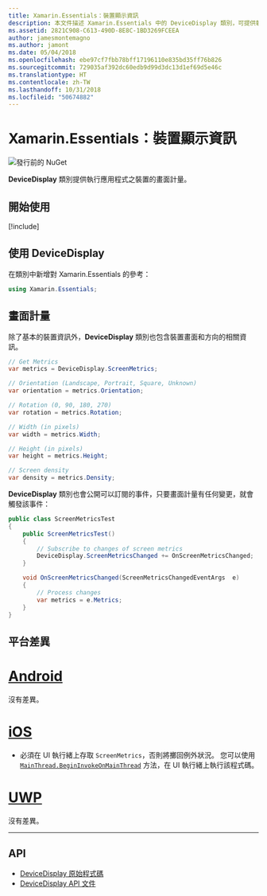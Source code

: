 ```yaml
---
title: Xamarin.Essentials：裝置顯示資訊
description: 本文件描述 Xamarin.Essentials 中的 DeviceDisplay 類別，可提供執行應用程式之裝置的畫面計量。
ms.assetid: 2821C908-C613-490D-8E8C-1BD3269FCEEA
author: jamesmontemagno
ms.author: jamont
ms.date: 05/04/2018
ms.openlocfilehash: ebe97cf7fbb78bff17196110e835bd35ff76b826
ms.sourcegitcommit: 729035af392dc60edb9d99d3dc13d1ef69d5e46c
ms.translationtype: HT
ms.contentlocale: zh-TW
ms.lasthandoff: 10/31/2018
ms.locfileid: "50674882"
---
```

# <a name="xamarinessentials-device-display-information"></a>Xamarin.Essentials：裝置顯示資訊

![發行前的 NuGet](~/media/shared/pre-release.png)

**DeviceDisplay** 類別提供執行應用程式之裝置的畫面計量。

## <a name="get-started"></a>開始使用

[!include[](~/essentials/includes/get-started.md)]

## <a name="using-devicedisplay"></a>使用 DeviceDisplay

在類別中新增對 Xamarin.Essentials 的參考：

```csharp
using Xamarin.Essentials;
```

## <a name="screen-metrics"></a>畫面計量

除了基本的裝置資訊外，**DeviceDisplay** 類別也包含裝置畫面和方向的相關資訊。

```csharp
// Get Metrics
var metrics = DeviceDisplay.ScreenMetrics;

// Orientation (Landscape, Portrait, Square, Unknown)
var orientation = metrics.Orientation;

// Rotation (0, 90, 180, 270)
var rotation = metrics.Rotation;

// Width (in pixels)
var width = metrics.Width;

// Height (in pixels)
var height = metrics.Height;

// Screen density
var density = metrics.Density;
```

**DeviceDisplay** 類別也會公開可以訂閱的事件，只要畫面計量有任何變更，就會觸發該事件：

```csharp
public class ScreenMetricsTest
{
    public ScreenMetricsTest()
    {
        // Subscribe to changes of screen metrics
        DeviceDisplay.ScreenMetricsChanged += OnScreenMetricsChanged;
    }

    void OnScreenMetricsChanged(ScreenMetricsChangedEventArgs  e)
    {
        // Process changes
        var metrics = e.Metrics;
    }
}
```

## <a name="platform-differences"></a>平台差異

# <a name="androidtabandroid"></a>[Android](#tab/android)

沒有差異。

# <a name="iostabios"></a>[iOS](#tab/ios)

* 必須在 UI 執行緒上存取 `ScreenMetrics`，否則將擲回例外狀況。 您可以使用 [`MainThread.BeginInvokeOnMainThread`](~/essentials/main-thread.md) 方法，在 UI 執行緒上執行該程式碼。

# <a name="uwptabuwp"></a>[UWP](#tab/uwp)

沒有差異。

--------------


## <a name="api"></a>API

- [DeviceDisplay 原始程式碼](https://github.com/xamarin/Essentials/tree/master/Xamarin.Essentials/DeviceDisplay)
- [DeviceDisplay API 文件](xref:Xamarin.Essentials.DeviceDisplay)
